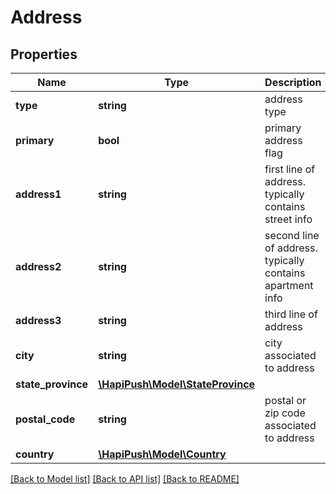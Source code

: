 # Address

## Properties
Name | Type | Description | Notes
------------ | ------------- | ------------- | -------------
**type** | **string** | address type | [optional] 
**primary** | **bool** | primary address flag | [optional] 
**address1** | **string** | first line of address. typically contains street info | [optional] 
**address2** | **string** | second line of address. typically contains apartment info | [optional] 
**address3** | **string** | third line of address | [optional] 
**city** | **string** | city associated to address | [optional] 
**state_province** | [**\HapiPush\Model\StateProvince**](StateProvince.md) |  | [optional] 
**postal_code** | **string** | postal or zip code associated to address | [optional] 
**country** | [**\HapiPush\Model\Country**](Country.md) |  | [optional] 

[[Back to Model list]](../README.md#documentation-for-models) [[Back to API list]](../README.md#documentation-for-api-endpoints) [[Back to README]](../README.md)

